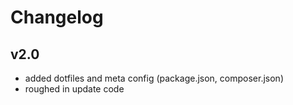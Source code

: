 # Changelog

## v2.0

- added dotfiles and meta config (package.json, composer.json)
- roughed in update code

